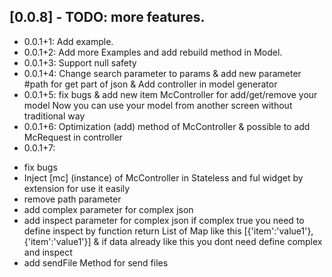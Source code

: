 ## [0.0.8] - TODO: more features.

* 0.0.1+1: Add example.
* 0.0.1+2: Add more Examples and add rebuild method in Model.
* 0.0.1+3: Support null safety
* 0.0.1+4: Change search parameter to params & add new parameter #path for get part of json & Add controller in model generator
* 0.0.1+5: fix bugs & add new item McController for add/get/remove your model Now you can use your model from another screen without traditional way
* 0.0.1+6: Optimization (add) method of McController & possible to add McRequest in controller
* 0.0.1+7: 
- fix bugs
- Inject [mc] (instance) of McController in Stateless and ful widget by extension for use it easily 
- remove path parameter
- add complex parameter for complex json
- add inspect parameter for complex json if complex true you need to define inspect by function return List of Map like this [{'item':'value1'},{'item':'value1'}] & if data already like this you dont need define complex and inspect
- add sendFile Method for send files 
